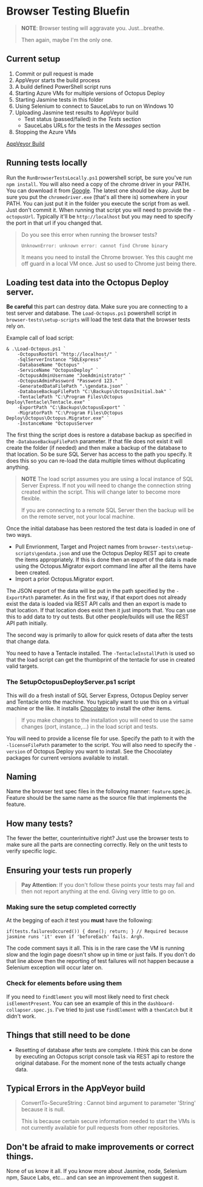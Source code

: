 # Browser Testing Bluefin

> **NOTE**: Browser testing will aggravate you. Just...breathe.
>
> Then again, maybe I'm the only one.

## Current setup

1. Commit or pull request is made
1. AppVeyor starts the build process
1. A build defined PowerShell script runs
1. Starting Azure VMs for multiple versions of Octopus Deploy
1. Starting Jasmine tests in this folder
1. Using Selenium to connect to SauceLabs to run on Windows 10
1. Uploading Jasmine test results to AppVeyor build
    - Test status (passed/failed) in the *Tests* section
    - SauceLabs URLs for the tests in the *Messages* section
1. Stopping the Azure VMs

[AppVeyor Build](https://ci.appveyor.com/project/BluefinOctopusDeploy/chrome-extension)

## Running tests locally
Run the `RunBrowserTestsLocally.ps1` powershell script, be sure you've run `npm install`. You will also need a copy of the chrome driver in your PATH. You can download it from [Google](https://sites.google.com/a/chromium.org/chromedriver/). The latest one should be okay. Just be sure you put the `chromedriver.exe` (that's all there is) somewhere in your PATH. You can just put it in the folder you execute the script from as well. Just don't commit it. When running that script you will need to provide the `-octopusUrl`. Typically it'll be `http://localhost` but you may need to specify the port in that url if you changed that.

> Do you see this error when running the browser tests?
>
> `UnknownError: unknown error: cannot find Chrome binary`
>
> It means you need to install the Chrome browser. Yes this caught me off guard in a local VM once. Just so used to Chrome just being there.


## Loading test data into the Octopus Deploy server.
**Be careful** this part can destroy data. Make sure you are connecting to a test server and database. The `Load-Octopus.ps1` powershell script in `browser-tests\setup-scripts` will load the test data that the browser tests rely on.

Example call of load script:
```
& .\Load-Octopus.ps1 `
    -OctopusRootUrl "http://localhost/" `
    -SqlServerInstance "SQLExpress" `
    -DatabaseName "Octopus" `
    -ServiceName "OctopusDeploy" `
    -OctopusAdminUsername "JoeAdministrator" `
    -OctopusAdminPassword "Password 123." `
    -GeneratedDataFilePath ".\gendata.json" `
    -DatabaseBackupFilePath "C:\Backups\OctopusInitial.bak" `
    -TentaclePath "C:\Program Files\Octopus Deploy\Tentacle\Tentacle.exe" `
    -ExportPath "C:\Backups\OctopusExport" `
    -MigratorPath "C:\Program Files\Octopus Deploy\Octopus\Octopus.Migrator.exe" `
    -InstanceName "OctopusServer
```

The first thing the script does is restore a database backup as specified in the `-DatabaseBackupFilePath` parameter. If that file does not exist it will create the folder (if needed) and then make a backup of the database to that location. So be sure SQL Server has access to the path you specify. It does this so you can re-load the data multiple times without duplicating anything. 

> **NOTE** The load script assumes you are using a local instance of SQL Server Express. If not you will need to change the connection string created within the script. This will change later to become more flexible.
>
> If you are connecting to a remote SQL Server then the backup will be on the remote server, not your local machine.

Once the initial database has been restored the test data is loaded in one of two ways.
- Pull Envrionment, Target and Project names from `browser-tests\setup-scripts\gendata.json` and use the Octopus Deploy REST api to create the items appropriately. If this is done then an export of the data is made using the Octopus.Migrator export command line after all the items have been created.
- Import a prior Octopus.Migrator export.

The JSON export of the data will be put in the path specified by the `-ExportPath` parameter. As in the first way, if that export does not already exist the data is loaded via REST API calls and then an export is made to that location. If that location does exist then it just imports that. You can use this to add data to try out tests. But other people/builds will use the REST API path initially.

The second way is primarily to allow for quick resets of data after the tests that change data.

You need to have a Tentacle installed. The `-TentacleInstallPath` is used so that the load script can get the thumbprint of the tentacle for use in created valid targets.

### The SetupOctopusDeployServer.ps1 script
This will do a fresh install of SQL Server Express, Octopus Deploy server and Tentacle onto the machine. You typically want to use this on a virtual machine or the like. It installs [Chocolatey](https://chocolatey.org/) to install the other items.

> If you make changes to the installation you will need to use the same changes (port, instance,...) in the load script and tests.

You will need to provide a license file for use. Specify the path to it with the `-licenseFilePath` parameter to the script. You will also need to specify the `-version` of Octopus Deploy you want to install. See the Chocolatey packages for current versions available to install.

## Naming
Name the browser test spec files in the following manner: `feature`.spec.js. Feature should be the same name as the source file that implements the feature.

## How many tests?
The fewer the better, counterintuitive right? Just use the browser tests to make sure all the parts are connecting correctly. Rely on the unit tests to verify specific logic.

## Ensuring your tests run properly
> **Pay Attention**: If you don't follow these points your tests may fail and then not report anything at the end. Giving very little to go on.

### Making sure the setup completed correctly
At the begging of each *it* test you **must** have the following:

`if(tests.failuresOccured()) { done(); return; } // Required because jasmine runs 'it' even if 'beforeEach' fails. Argh.`

The code comment says it all. This is in the rare case the VM is running slow and the login page doesn't show up in time or just fails. If you don't do that line above then the reporting of test failures will not happen because a Selenium exception will occur later on. 

### Check for elements before using them
If you need to `findElement` you will most likely need to first check `isElementPresent`. You can see an example of this in the `dashboard-collapser.spec.js`. I've tried to just use `findElement` with a `thenCatch` but it didn't work.

## Things that still need to be done
- Resetting of database after tests are complete. I think this can be done by executing an Octopus script console task via REST api to restore the original database. For the moment none of the tests actually change data.

## Typical Errors in the AppVeyor build
> ConvertTo-SecureString : Cannot bind argument to parameter 'String' because it is null.
>
> This is because certain secure information needed to start the VMs is not currently available for pull requests from other repositories.

## Don't be afraid to make improvements or correct things.
None of us know it all. If you know more about Jasmine, node, Selenium npm, Sauce Labs, etc... and can see an improvement then suggest it.
